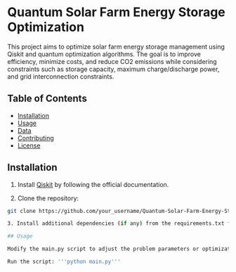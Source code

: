 # Quantum Solar Farm Energy Storage Optimization

This project aims to optimize solar farm energy storage management using Qiskit and quantum optimization algorithms. The goal is to improve efficiency, minimize costs, and reduce CO2 emissions while considering constraints such as storage capacity, maximum charge/discharge power, and grid interconnection constraints.

## Table of Contents

- [Installation](#installation)
- [Usage](#usage)
- [Data](#data)
- [Contributing](#contributing)
- [License](#license)

## Installation

1. Install [Qiskit](https://qiskit.org/documentation/getting_started.html) by following the official documentation.

2. Clone the repository:

```bash
git clone https://github.com/your_username/Quantum-Solar-Farm-Energy-Storage-Optimization.git

3. Install additional dependencies (if any) from the requirements.txt file

## Usage

Modify the main.py script to adjust the problem parameters or optimization settings.

Run the script: '''python main.py'''
